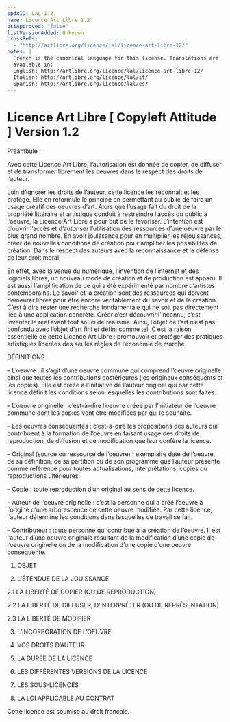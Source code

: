 ```yaml
---
spdxID: LAL-1.2
name: Licence Art Libre 1.2
osiApproved: "false"
listVersionAdded: Unknown
crossRefs: 
  - "http://artlibre.org/licence/lal/licence-art-libre-12/"
notes: |
  French is the canonical language for this license. Translations are
  available in:
  English: http://artlibre.org/licence/lal/licence-art-libre-12/
  Italian: http://artlibre.org/licence/lal/it/
  Spanish: http://artlibre.org/licence/lal/es/
---
```


# Licence Art Libre [ Copyleft Attitude ] Version 1.2

Préambule :

Avec cette Licence Art Libre, l’autorisation est donnée de copier, de diffuser et de transformer librement les oeuvres dans le respect des droits de l’auteur.

Loin d’ignorer les droits de l’auteur, cette licence les reconnaît et les protège. Elle en reformule le principe en permettant au public de faire un usage créatif des oeuvres d’art. Alors que l’usage fait du droit de la propriété littéraire et artistique conduit à restreindre l’accès du public à l’oeuvre, la Licence Art Libre a pour but de le favoriser. L’intention est d’ouvrir l’accès et d’autoriser l’utilisation des ressources d’une oeuvre par le plus grand nombre. En avoir jouissance pour en multiplier les réjouissances, créer de nouvelles conditions de création pour amplifier les possibilités de création. Dans le respect des auteurs avec la reconnaissance et la défense de leur droit moral.

En effet, avec la venue du numérique, l’invention de l’internet et des logiciels libres, un nouveau mode de création et de production est apparu. Il est aussi l’amplification de ce qui a été expérimenté par nombre d’artistes contemporains. Le savoir et la création sont des ressources qui doivent demeurer libres pour être encore véritablement du savoir et de la création. C’est à dire rester une recherche fondamentale qui ne soit pas directement liée à une application concrète. Créer c’est découvrir l’inconnu, c’est inventer le réel avant tout souci de réalisme. Ainsi, l’objet de l’art n’est pas confondu avec l’objet d’art fini et défini comme tel. C’est la raison essentielle de cette Licence Art Libre : promouvoir et protéger des pratiques artistiques libérées des seules règles de l’économie de marché.

DÉFINITIONS

– L’oeuvre : il s’agit d’une oeuvre commune qui comprend l’oeuvre originelle ainsi que toutes les contributions postérieures (les originaux conséquents et les copies). Elle est créée à l’initiative de l’auteur originel qui par cette licence définit les conditions selon lesquelles les contributions sont faites.

– L’oeuvre originelle : c’est-à-dire l’oeuvre créée par l’initiateur de l’oeuvre commune dont les copies vont être modifiées par qui le souhaite.

– Les oeuvres conséquentes : c’est-à-dire les propositions des auteurs qui contribuent à la formation de l’oeuvre en faisant usage des droits de reproduction, de diffusion et de modification que leur confère la licence.

– Original (source ou ressource de l’oeuvre) : exemplaire daté de l’oeuvre, de sa définition, de sa partition ou de son programme que l’auteur présente comme référence pour toutes actualisations, interprétations, copies ou reproductions ultérieures.

– Copie : toute reproduction d’un original au sens de cette licence.

– Auteur de l’oeuvre originelle : c’est la personne qui a créé l’oeuvre à l’origine d’une arborescence de cette oeuvre modifiée. Par cette licence, l’auteur détermine les conditions dans lesquelles ce travail se fait.

– Contributeur : toute personne qui contribue à la création de l’oeuvre. Il est l’auteur d’une oeuvre originale résultant de la modification d’une copie de l’oeuvre originelle ou de la modification d’une copie d’une oeuvre conséquente.

1. OBJET

2. L’ÉTENDUE DE LA JOUISSANCE

2.1 LA LIBERTÉ DE COPIER (OU DE REPRODUCTION)

2.2 LA LIBERTÉ DE DIFFUSER, D’INTERPRÉTER (OU DE REPRÉSENTATION)

2.3 LA LIBERTÉ DE MODIFIER

3. L’INCORPORATION DE L’OEUVRE

4. VOS DROITS D’AUTEUR

5. LA DURÉE DE LA LICENCE

6. LES DIFFÉRENTES VERSIONS DE LA LICENCE

7. LES SOUS-LICENCES

8. LA LOI APPLICABLE AU CONTRAT

Cette licence est soumise au droit français.
